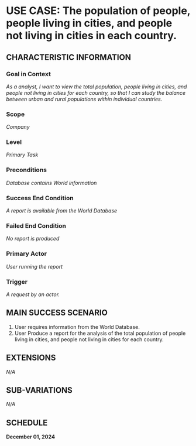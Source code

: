 # USE CASE: The population of people, people living in cities, and people not living in cities in each country.

## CHARACTERISTIC INFORMATION

### Goal in Context

*As a analyst, I want to view the total population, people living in cities, and people not living in cities for each country, so that I can study the balance between urban and rural populations within individual countries.*

### Scope

*Company*

### Level

*Primary Task*

### Preconditions

*Database contains World information*

### Success End Condition

*A report is available from the World Database*

### Failed End Condition

*No report is produced*

### Primary Actor

*User running the report*

### Trigger

*A request by an actor.*

## MAIN SUCCESS SCENARIO

1. User requires information from the World Database.
2. User Produce a report for the analysis of the total population of people living in cities, and people not living in cities for each country.

## EXTENSIONS

*N/A*

## SUB-VARIATIONS

*N/A*

## SCHEDULE

**December 01, 2024**